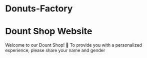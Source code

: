 # Donuts-Factory
# Dount Shop Website
Welcome to our Dount Shop! 🍰
To provide you with a personalized experience, please share your name and gender